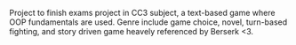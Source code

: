 Project to finish exams project in CC3 subject, a text-based game where OOP fundamentals are used. Genre include game choice, novel, turn-based fighting, and story driven game heavely referenced by Berserk <3. 
